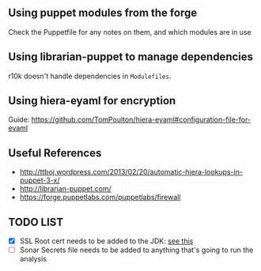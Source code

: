 ## Using puppet modules from the forge

Check the Puppetfile for any notes on them, and which modules are in use

## Using librarian-puppet to manage dependencies
r10k doesn't handle dependencies in `Modulefiles`. 

## Using hiera-eyaml for encryption

Guide: https://github.com/TomPoulton/hiera-eyaml#configuration-file-for-eyaml


## Useful References
* http://ttboj.wordpress.com/2013/02/20/automatic-hiera-lookups-in-puppet-3-x/
* http://librarian-puppet.com/
* https://forge.puppetlabs.com/puppetlabs/firewall

## TODO LIST
- [x] SSL Root cert needs to be added to the JDK: [see this](https://azure.microsoft.com/en-us/documentation/articles/java-add-certificate-ca-store/)
- [ ] Sonar Secrets file needs to be added to anything that's going to run the analysis
